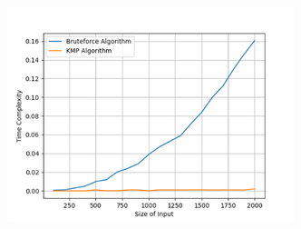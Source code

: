![](https://github.com/coder-zs-cse/Design-And-Analysis-of-Algorithms/blob/main/PatternMatching/images/graph.png)
